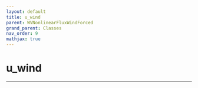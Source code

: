 ```yaml
---
layout: default
title: u_wind
parent: WVNonlinearFluxWindForced
grand_parent: Classes
nav_order: 9
mathjax: true
---
```


#  u_wind




---


